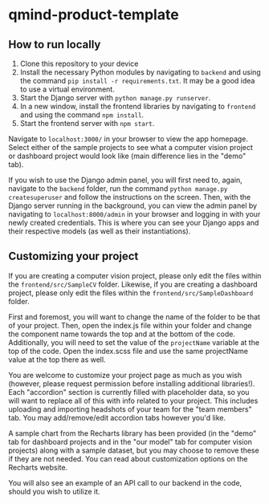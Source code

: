 # qmind-product-template

## How to run locally
1. Clone this repository to your device
2. Install the necessary Python modules by navigating to `backend` and using the command `pip install -r requirements.txt`. It may be a good idea to use a virtual environment.
3. Start the Django server with `python manage.py runserver`.
4. In a new window, install the frontend libraries by navigating to `frontend` and using the command `npm install`.
5. Start the frontend server with `npm start`.

Navigate to `localhost:3000/` in your browser to view the app homepage. Select either of the sample projects to see what a computer vision project or dashboard project would look like (main difference lies in the "demo" tab).

If you wish to use the Django admin panel, you will first need to, again, navigate to the `backend` folder, run the command `python manage.py createsuperuser` and follow the instructions on the screen. Then, with the Django server running in the background, you can view the admin panel by navigating to `localhost:8000/admin` in your browser and logging in with your newly created credentials. This is where you can see your Django apps and their respective models (as well as their instantiations). 

## Customizing your project
If you are creating a computer vision project, please only edit the files within the `frontend/src/SampleCV` folder. Likewise, if you are creating a dashboard project, please only edit the files within the `frontend/src/SampleDashboard` folder.

First and foremost, you will want to change the name of the folder to be that of your project. Then, open the index.js file within your folder and change the component name towards the top and at the bottom of the code. Additionally, you will need to set the value of the `projectName` variable at the top of the code. Open the index.scss file and use the same projectName value at the top there as well.

You are welcome to customize your project page as much as you wish (however, please request permission before installing additional libraries!). Each "accordion" section is currently filled with placeholder data, so you will want to replace all of this with info related to your project. This includes uploading and importing headshots of your team for the "team members" tab. You may add/remove/edit accordion tabs however you'd like.

A sample chart from the Recharts library has been provided (in the "demo" tab for dashboard projects and in the "our model" tab for computer vision projects) along with a sample dataset, but you may choose to remove these if they are not needed. You can read about customization options on the Recharts website.

You will also see an example of an API call to our backend in the code, should you wish to utilize it.
